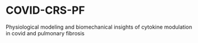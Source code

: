 # COVID-CRS-PF
Physiological modeling and biomechanical insights of cytokine modulation in covid and pulmonary fibrosis
